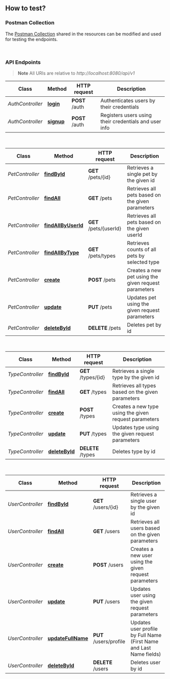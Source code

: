 ## How to test?

### Postman Collection

The [Postman Collection](postman/account_api.postman_collection.json) shared in the resources can be modified and used
for testing the endpoints.

<br/>

### API Endpoints

> **Note** All URIs are relative to *http://localhost:8080/api/v1*

| Class            | Method                                          | HTTP request   | Description                                           |
|------------------|-------------------------------------------------|----------------|-------------------------------------------------------|
| *AuthController* | [**login**](http://localhost:8080/api/v1/auth)  | **POST** /auth | Authenticates users by their credentials              |
| *AuthController* | [**signup**](http://localhost:8080/api/v1/auth) | **POST** /auth | Registers users using their credentials and user info |

<br/>

| Class           | Method                                                            | HTTP request           | Description                                          |
|-----------------|-------------------------------------------------------------------|------------------------|------------------------------------------------------|
| *PetController* | [**findById**](http://localhost:8080/api/v1/pets/{id})            | **GET** /pets/{id}     | Retrieves a single pet by the given id               |
| *PetController* | [**findAll**](http://localhost:8080/api/v1/pets)                  | **GET** /pets          | Retrieves all pets based on the given parameters     |
| *PetController* | [**findAllByUserId**](http://localhost:8080/api/v1/pets/{userId}) | **GET** /pets/{userId} | Retrieves all pets based on the given userId         |
| *PetController* | [**findAllByType**](http://localhost:8080/api/v1/pets/types)      | **GET** /pets/types    | Retrieves counts of all pets by selected type        |
| *PetController* | [**create**](http://localhost:8080/api/v1/pets)                   | **POST** /pets         | Creates a new pet using the given request parameters |
| *PetController* | [**update**](http://localhost:8080/api/v1/pets)                   | **PUT** /pets          | Updates pet using the given request parameters       |
| *PetController* | [**deleteById**](http://localhost:8080/api/v1/pets/{id})          | **DELETE** /pets       | Deletes pet by id                                    |

<br/>

| Class            | Method                                                    | HTTP request        | Description                                           |
|------------------|-----------------------------------------------------------|---------------------|-------------------------------------------------------|
| *TypeController* | [**findById**](http://localhost:8080/api/v1/types/{id})   | **GET** /types/{id} | Retrieves a single type by the given id               |
| *TypeController* | [**findAll**](http://localhost:8080/api/v1/types)         | **GET** /types      | Retrieves all types based on the given parameters     |
| *TypeController* | [**create**](http://localhost:8080/api/v1/types)          | **POST** /types     | Creates a new type using the given request parameters |
| *TypeController* | [**update**](http://localhost:8080/api/v1/types)          | **PUT** /types      | Updates type using the given request parameters       |
| *TypeController* | [**deleteById**](http://localhost:8080/api/v1/types/{id}) | **DELETE** /types   | Deletes type by id                                    |

<br/>

| Class            | Method                                                           | HTTP request           | Description                                                         |
|------------------|------------------------------------------------------------------|------------------------|---------------------------------------------------------------------|
| *UserController* | [**findById**](http://localhost:8080/api/v1/users/{id})          | **GET** /users/{id}    | Retrieves a single user by the given id                             |
| *UserController* | [**findAll**](http://localhost:8080/api/v1/users)                | **GET** /users         | Retrieves all users based on the given parameters                   |
| *UserController* | [**create**](http://localhost:8080/api/v1/users)                 | **POST** /users        | Creates a new user using the given request parameters               |
| *UserController* | [**update**](http://localhost:8080/api/v1/users)                 | **PUT** /users         | Updates user using the given request parameters                     |
| *UserController* | [**updateFullName**](http://localhost:8080/api/v1/users/profile) | **PUT** /users/profile | Updates user profile by Full Name (First Name and Last Name fields) |
| *UserController* | [**deleteById**](http://localhost:8080/api/v1/users/{id})        | **DELETE** /users      | Deletes user by id                                                  |

<br/>


<br/>
<br/>